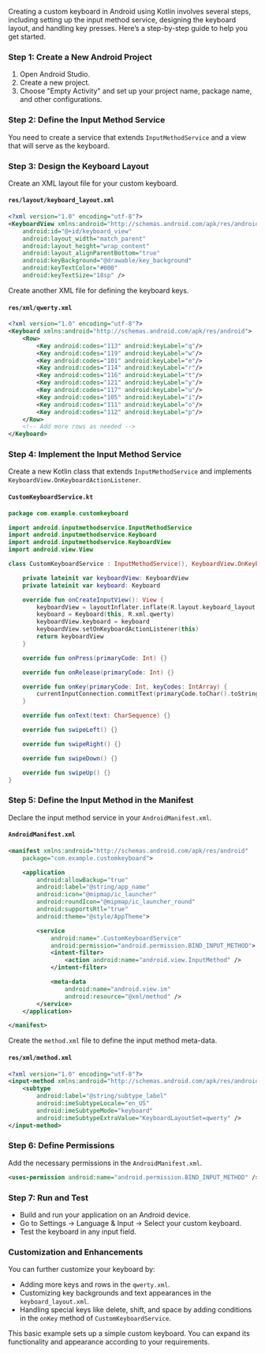 Creating a custom keyboard in Android using Kotlin involves several steps, including setting up the input method service, designing the keyboard layout, and handling key presses. Here’s a step-by-step guide to help you get started.

### Step 1: Create a New Android Project

1. Open Android Studio.
2. Create a new project.
3. Choose "Empty Activity" and set up your project name, package name, and other configurations.

### Step 2: Define the Input Method Service

You need to create a service that extends `InputMethodService` and a view that will serve as the keyboard.

### Step 3: Design the Keyboard Layout

Create an XML layout file for your custom keyboard.

#### `res/layout/keyboard_layout.xml`

```xml
<?xml version="1.0" encoding="utf-8"?>
<KeyboardView xmlns:android="http://schemas.android.com/apk/res/android"
    android:id="@+id/keyboard_view"
    android:layout_width="match_parent"
    android:layout_height="wrap_content"
    android:layout_alignParentBottom="true"
    android:keyBackground="@drawable/key_background"
    android:keyTextColor="#000"
    android:keyTextSize="18sp" />
```

Create another XML file for defining the keyboard keys.

#### `res/xml/qwerty.xml`

```xml
<?xml version="1.0" encoding="utf-8"?>
<Keyboard xmlns:android="http://schemas.android.com/apk/res/android">
    <Row>
        <Key android:codes="113" android:keyLabel="q"/>
        <Key android:codes="119" android:keyLabel="w"/>
        <Key android:codes="101" android:keyLabel="e"/>
        <Key android:codes="114" android:keyLabel="r"/>
        <Key android:codes="116" android:keyLabel="t"/>
        <Key android:codes="121" android:keyLabel="y"/>
        <Key android:codes="117" android:keyLabel="u"/>
        <Key android:codes="105" android:keyLabel="i"/>
        <Key android:codes="111" android:keyLabel="o"/>
        <Key android:codes="112" android:keyLabel="p"/>
    </Row>
    <!-- Add more rows as needed -->
</Keyboard>
```

### Step 4: Implement the Input Method Service

Create a new Kotlin class that extends `InputMethodService` and implements `KeyboardView.OnKeyboardActionListener`.

#### `CustomKeyboardService.kt`

```kotlin
package com.example.customkeyboard

import android.inputmethodservice.InputMethodService
import android.inputmethodservice.Keyboard
import android.inputmethodservice.KeyboardView
import android.view.View

class CustomKeyboardService : InputMethodService(), KeyboardView.OnKeyboardActionListener {

    private lateinit var keyboardView: KeyboardView
    private lateinit var keyboard: Keyboard

    override fun onCreateInputView(): View {
        keyboardView = layoutInflater.inflate(R.layout.keyboard_layout, null) as KeyboardView
        keyboard = Keyboard(this, R.xml.qwerty)
        keyboardView.keyboard = keyboard
        keyboardView.setOnKeyboardActionListener(this)
        return keyboardView
    }

    override fun onPress(primaryCode: Int) {}

    override fun onRelease(primaryCode: Int) {}

    override fun onKey(primaryCode: Int, keyCodes: IntArray) {
        currentInputConnection.commitText(primaryCode.toChar().toString(), 1)
    }

    override fun onText(text: CharSequence) {}

    override fun swipeLeft() {}

    override fun swipeRight() {}

    override fun swipeDown() {}

    override fun swipeUp() {}
}
```

### Step 5: Define the Input Method in the Manifest

Declare the input method service in your `AndroidManifest.xml`.

#### `AndroidManifest.xml`

```xml
<manifest xmlns:android="http://schemas.android.com/apk/res/android"
    package="com.example.customkeyboard">

    <application
        android:allowBackup="true"
        android:label="@string/app_name"
        android:icon="@mipmap/ic_launcher"
        android:roundIcon="@mipmap/ic_launcher_round"
        android:supportsRtl="true"
        android:theme="@style/AppTheme">

        <service
            android:name=".CustomKeyboardService"
            android:permission="android.permission.BIND_INPUT_METHOD">
            <intent-filter>
                <action android:name="android.view.InputMethod" />
            </intent-filter>

            <meta-data
                android:name="android.view.im"
                android:resource="@xml/method" />
        </service>
    </application>

</manifest>
```

Create the `method.xml` file to define the input method meta-data.

#### `res/xml/method.xml`

```xml
<?xml version="1.0" encoding="utf-8"?>
<input-method xmlns:android="http://schemas.android.com/apk/res/android">
    <subtype
        android:label="@string/subtype_label"
        android:imeSubtypeLocale="en_US"
        android:imeSubtypeMode="keyboard"
        android:imeSubtypeExtraValue="KeyboardLayoutSet=qwerty" />
</input-method>
```

### Step 6: Define Permissions

Add the necessary permissions in the `AndroidManifest.xml`.

```xml
<uses-permission android:name="android.permission.BIND_INPUT_METHOD" />
```

### Step 7: Run and Test

- Build and run your application on an Android device.
- Go to Settings -> Language & Input -> Select your custom keyboard.
- Test the keyboard in any input field.

### Customization and Enhancements

You can further customize your keyboard by:
- Adding more keys and rows in the `qwerty.xml`.
- Customizing key backgrounds and text appearances in the `keyboard_layout.xml`.
- Handling special keys like delete, shift, and space by adding conditions in the `onKey` method of `CustomKeyboardService`.

This basic example sets up a simple custom keyboard. You can expand its functionality and appearance according to your requirements.